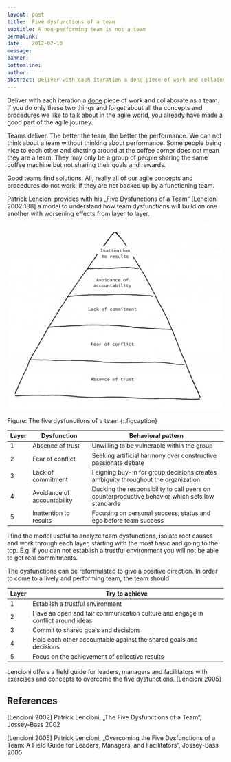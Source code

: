 ```yaml
---
layout: post
title:  Five dysfunctions of a team
subtitle: A non-performing team is not a team
permalink: 
date:   2012-07-10
message: 
banner: 
bottomline: 
author: 
abstract: Deliver with each iteration a done piece of work and collaborate as a team. If you do only these two things and forget about all the concepts and procedures we like to talk about in the agile world, you already have made a good part of the agile journey.
---
```

Deliver with each iteration a [done]({{site.url}}/definition-of-done) piece of work and collaborate as a team. If you do only these two things and forget about all the concepts and procedures we like to talk about in the agile world, you already have made a good part of the agile journey.

Teams deliver. The better the team, the better the performance. We can not think about a team without thinking about performance. Some people being nice to each other and chatting around at the coffee corner does not mean they are a team. They may only be a group of people sharing the same coffee machine but not sharing their goals and rewards.

Good teams find solutions. All, really all of our agile concepts and procedures do not work, if they are not backed up by a functioning team.

Patrick Lencioni provides with his „Five Dysfunctions of a Team“ [Lencioni 2002:188] a model to understand how team dysfunctions will build on one another with worsening effects from layer to layer.

![](/i/blog/five_dysfunctions.jpg)

Figure: The five dysfunctions of a team
{:.figcaption}

Layer|Dysfunction|Behavioral pattern
-|-----------|-----------------
1|Absence of trust|Unwilling to be vulnerable within the group
2|Fear of conflict|Seeking artificial harmony over constructive passionate debate
3|Lack of commitment|Feigning buy-in for group decisions creates ambiguity throughout the organization
4|Avoidance of accountability|Ducking the responsibility to call peers on counterproductive behavior which sets low standards
5|Inattention to results|Focusing on personal success, status and ego before team success

I find the model useful to analyze team dysfunctions, isolate root causes and work through each layer, starting with the most basic and going to the top. E.g. if you can not establish a trustful environment you will not be able to get real commitments.

The dysfunctions can be reformulated to give a positive direction. In order to come to a lively and performing team, the team should 

Layer|Try to achieve
-----|--------------
1|Establish a trustful environment
2|Have an open and fair communication culture and engage in conflict around ideas
3|Commit to shared goals and decisions
4|Hold each other accountable against the shared goals and decisions
5|Focus on the achievement of collective results

Lencioni offers a field guide for leaders, managers and facilitators with exercises and concepts to overcome the five dysfunctions. [Lencioni 2005]

References
---
[Lencioni 2002] Patrick Lencioni, „The Five Dysfunctions of a Team“, Jossey-Bass 2002

[Lencioni 2005] Patrick Lencioni, „Overcoming the Five Dysfunctions of a Team: A Field Guide for Leaders, Managers, and Facilitators“, Jossey-Bass 2005


